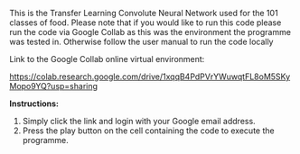 This is the Transfer Learning Convolute Neural Network used for the 101 classes of food.
Please note that if you would like to run this code please run the code via Google Collab
as this was the environment the programme was tested in. Otherwise follow the user manual to run the code locally

Link to the Google Collab online virtual environment:

https://colab.research.google.com/drive/1xqqB4PdPVrYWuwqtFL8oM5SKyMopo9YQ?usp=sharing


**Instructions:**

1. Simply click the link and login with your Google email address.
2. Press the play button on the cell containing the code to execute the programme.
